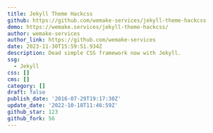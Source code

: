 ```yaml
---
title: Jekyll Theme Hackcss
github: https://github.com/wemake-services/jekyll-theme-hackcss
demo: https://wemake.services/jekyll-theme-hackcss/
author: wemake-services
author_link: https://github.com/wemake-services
date: 2023-11-30T15:59:51.934Z
description: Dead simple CSS framework now with Jekyll.
ssg:
  - Jekyll
css: []
cms: []
category: []
draft: false
publish_date: '2016-07-29T19:17:30Z'
update_date: '2022-10-18T11:46:59Z'
github_star: 123
github_fork: 56
---
```

